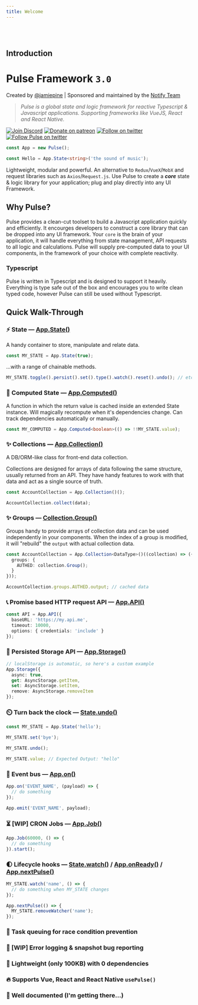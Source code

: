 ```yaml
---
title: Welcome
---
```


<br />
<br />

## Introduction

# Pulse Framework `3.0`

Created by [@jamiepine]() | Sponsored and maintained by the [Notify Team]()

> _Pulse is a global state and logic framework for reactive Typescript & Javascript applications. Supporting frameworks like VueJS, React and React Native._

<p align="left">
  <a href="https://discord.gg/RjG8ShB"><img src="https://discordapp.com/api/guilds/658189217746255881/embed.png" alt="Join Discord"></a>
  <a href="https://patreon.com/jamiepine"><img src="https://img.shields.io/badge/donate-patreon-F96854.svg" alt="Donate on patreon"></a>
  <a href="https://twitter.com/jamiepine"><img src="https://img.shields.io/twitter/follow/jamiepine.svg?label=Jamie's Twitter" alt="Follow on twitter"></a>
  <a href="https://twitter.com/pulseframework"><img src="https://img.shields.io/twitter/follow/pulseframework.svg?label=Pulse+Twitter" alt="Follow Pulse on twitter"></a>
</p>

```ts
const App = new Pulse();

const Hello = App.State<string>('the sound of music');
```

Lightweight, modular and powerful. An alternative to `Redux`/`VueX`/`MobX` and request libraries such as `Axios`/`Request.js`. Use Pulse to create a **_core_** state & logic library for your application; plug and play directly into any UI Framework.

## Why Pulse?

Pulse provides a clean-cut toolset to build a Javascript application quickly and efficiently. It encourges developers to construct a core library that can be dropped into any UI framework. Your `core` is the brain of your application, it will handle everything from state management, API requests to all logic and calculations. Pulse will supply pre-computed data to your UI components, in the framework of your choice with complete reactivity.

### Typescript

Pulse is written in Typescript and is designed to support it heavily. Everything is type safe out of the box and encourages you to write clean typed code, however Pulse can still be used without Typescript.

## Quick Walk-Through

### :zap: **State** — [App.State()]()

A handy container to store, manipulate and relate data.

```ts
const MY_STATE = App.State(true);
```

...with a range of chainable methods.

```js
MY_STATE.toggle().persist().set().type().watch().reset().undo(); // etc...
```

### :robot: Computed State — [App.Computed()]()

A function in which the return value is cached inside an extended State instance. Will magically recompute when it's dependencies change. Can track dependencies automatically or manually.

```ts
const MY_COMPUTED = App.Computed<boolean>(() => !!MY_STATE.value);
```

### :sparkles: Collections — [App.Collection()]()

A DB/ORM-like class for front-end data collection.

Collections are designed for arrays of data following the same structure, usually returned from an API. They have handy features to work with that data and act as a single source of truth.

```ts
const AccountCollection = App.Collection()();

AccountCollection.collect(data);
```

### :sparkles: Groups — [Collection.Group()]()

Groups handy to provide arrays of collection data and can be used independently in your components. When the index of a group is modified, it will "rebuild" the `output` with actual collection data.

```ts
const AccountCollection = App.Collection<DataType>()((collection) => ({
  groups: {
    AUTHED: collection.Group();
  }
}));

AccountCollection.groups.AUTHED.output; // cached data
```

### :telephone_receiver: Promise based HTTP request API — [App.API()]()

```ts
const API = App.API({
  baseURL: 'https://my.api.me',
  timeout: 10000,
  options: { credentials: 'include' }
});
```

### :floppy_disk: Persisted Storage API — [App.Storage()]()

```ts
// localStorage is automatic, so here's a custom example
App.Storage({
  async: true,
  get: AsyncStorage.getItem,
  set: AsyncStorage.setItem,
  remove: AsyncStorage.removeItem
});
```

### :timer_clock: Turn back the clock — [State.undo()]()

```ts
const MY_STATE = App.State('hello');

MY_STATE.set('bye');

MY_STATE.undo();

MY_STATE.value; // Expected Output: "hello"
```

### :bus: Event bus — [App.on()]()

```ts
App.on('EVENT_NAME', (payload) => {
  // do something
});

App.emit('EVENT_NAME', payload);
```

### :hourglass_flowing_sand: [WIP] CRON Jobs — [App.Job()]()

```ts
App.Job(60000, () => {
  // do something
}).start();
```

### :first_quarter_moon: Lifecycle hooks — [State.watch()]() / [App.onReady()]() / [App.nextPulse()]()

```ts
MY_STATE.watch('name', () => {
  // do something when MY_STATE changes
});

App.nextPulse(() => {
  MY_STATE.removeWatcher('name');
});
```

### :construction: Task queuing for race condition prevention

### :closed_book: [WIP] Error logging & snapshot bug reporting

### :leaves: Lightweight (only 100KB) with 0 dependencies

### :fire: Supports Vue, React and React Native `usePulse()`

### :yellow_heart: Well documented (I'm getting there...)
